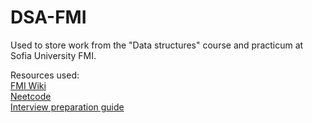 # DSA-FMI
Used to store work from the "Data structures" course and practicum at Sofia University FMI.
 
Resources used:  
[FMI Wiki](http://fmi.wikidot.com/sdp)  
[Neetcode](https://neetcode.io/practice)  
[Interview preparation guide](https://interviews.school/)  
